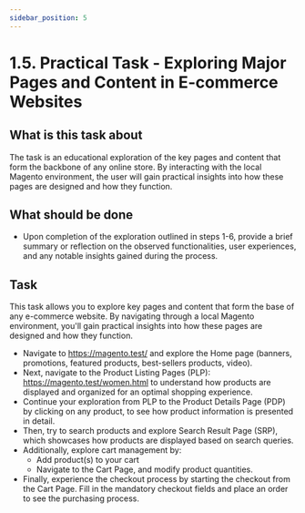 ```yaml
---
sidebar_position: 5
---
```


# 1.5. Practical Task - Exploring Major Pages and Content in E-commerce Websites

## What is this task about

The task is an educational exploration of the key pages and content that form the backbone of any online store. By interacting with the local Magento environment, the user will gain practical insights into how these pages are designed and how they function.


## What should be done

- Upon completion of the exploration outlined in steps 1-6, provide a brief summary or reflection on the observed functionalities, user experiences, and any notable insights gained during the process.


## Task

This task allows you to explore key pages and content that form the base of any e-commerce website. By navigating through a local Magento environment, you'll gain practical insights into how these pages are designed and how they function.

- Navigate to https://magento.test/ and explore the Home page (banners, promotions, featured products, best-sellers products, video). 
- Next, navigate to the Product Listing Pages (PLP): https://magento.test/women.html to understand how products are displayed and organized for an optimal shopping experience.
- Continue your exploration from PLP to the Product Details Page (PDP) by clicking on any product, to see how product information is presented in detail.
- Then, try to search products and explore Search Result Page (SRP), which showcases how products are displayed based on search queries.
- Additionally, explore cart management by:
  - Add product(s) to your cart
  - Navigate to the Cart Page, and modify product quantities.
- Finally, experience the checkout process by starting the checkout from the Cart Page. Fill in the mandatory checkout fields and place an order to see the purchasing process.

